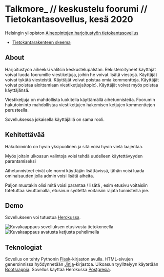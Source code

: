 # Talkmore_ // keskustelu foorumi // Tietokantasovellus, kesä 2020

Helsingin yliopiston [Aineopintojen harjoitustyön tietokantasovellus](https://hy-tsoha.github.io/materiaali/) 

- [Tietokantarakenteen skeema](https://github.com/JuusoSaavalainen/Tietokantasovellus/blob/main/schema.sql)

## About

Harjoitustyön aiheeksi valitsin keskustelupalstan. Rekisteröityneet käyttäjät voivat luoda foorumille viestiketjuja, joihin he voivat lisätä viestejä. Käyttäjät voivat tykätä viesteistä. Käyttäjät voivat poistaa omia kommentteja. Käyttäjät voivat poistaa aloittamiaan viestiketjuja(topic). Käyttäjät voivat myös poistaa käyttäjänsä.

Viestiketjuja on mahdollista luokitella käyttämällä aihetunnisteita. Foorumin hakutoiminto mahdollistaa viestiketjujen hakemisen ketjujen kommenttejen perusteella.

Sovelluksessa jokaisella käyttäjällä on sama rooli.

## Kehitettävää

Hakutoiminto on hyvin yksipuolinen ja sitä voisi hyvin vielä laajentaa. 

Myös joitain ulkoasun valintoja voisi tehdä uudelleen käytettävyyden parantamiseksi

Aihetunnisteet eivät ole normi käyttäjän lisättävissä, tähän voisi luada ominaisuuden jolla admin voisi lisätä aiheita.

Paljon muutakin olisi mitä voisi parantaa / lisätä , esim etusivu voitaisiin totetuttaa sivuttamalla, etusivun syötettä voitaisiin rajata tunnisteilla jne.


## Demo

Sovellukseen voi tutustua [Herokussa](https://tba-forum.herokuapp.com/).

![Kuvakaappaus sovelluksen etusivusta tietokoneella](https://github.com/JuusoSaavalainen/Tietokantasovellus/blob/main/static/koneelmeny.png)
![Kuvakaappaus avatusta ketjusta puhelimella](https://github.com/JuusoSaavalainen/Tietokantasovellus/blob/main/static/Screen%20Shot%202022-10-23%20at%2022.44.44.png)


## Teknologiat

Sovellus on tehty Pythonin [Flask](https://flask.palletsprojects.com/en/1.1.x/)-kirjaston avulla.
HTML-sivujen generoinnissa hyödynnetään [Jinja](https://jinja.palletsprojects.com/en/2.11.x/)-kirjastoa. 
Ulkoasun tyylittelyyn käytetään [Bootsrappia](https://getbootstrap.com/).
Sovellus käyttää Herokussa [Postgresia](https://www.heroku.com/postgres).


